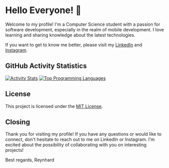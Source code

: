 # Hello Everyone! 👋

Welcome to my profile! I'm a Computer Science student with a passion for software development, especially in the realm of mobile development. I love learning and sharing knowledge about the latest technologies.

If you want to get to know me better, please visit my [LinkedIn](https://www.linkedin.com/in/reynhard-powiwi) and [Instagram](https://www.instagram.com/reynhardpowiwi).

## GitHub Activity Statistics

[![Activity Stats](https://github-readme-stats.vercel.app/api?username=reypowgithub&show_icons=true&theme=dark)](https://github.com/reypowgithub)
[![Top Programming Languages](https://github-readme-stats.vercel.app/api/top-langs/?username=reypowgithub&langs_count=5&layout=compact&theme=dark)](https://github.com/reypowgithub)

## License

This project is licensed under the [MIT License](LICENSE).

## Closing

Thank you for visiting my profile! If you have any questions or would like to connect, don't hesitate to reach out to me on LinkedIn or Instagram. I'm excited about the possibility of collaborating with you on interesting projects!

Best regards,
Reynhard
